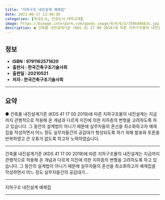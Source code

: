```yaml
---
title: "지하구조 내진설계 예제집"
date: 2021-06-17 13:49:30
categories: [국내도서, 전공도서-대학교재]
image: https://bimage.interpark.com/goods_image/8/6/6/3/350648663s.jpg
description: ● 건축물 내진설계기준 (KDS 41 17 00 2019)에 따른 지하구조물의 내진설계는 지금까지 관행적으로 적용해 온 개념과 다르게 지진에 의한 지하층의 변형을 고려하도록 하고 있습니다. 그 동안의 설계법이 아니기 때문에 실무자들의 혼선을 최소화하고자 예제집을 작성하면서 어느 정도
---
```


## **정보**

- **ISBN : 9791162571620**
- **출판사 : 한국건축구조기술사회**
- **출판일 : 20210521**
- **저자 : 한국건축구조기술사회**

------



## **요약**

●  건축물 내진설계기준 (KDS 41 17 00  2019)에 따른 지하구조물의 내진설계는 지금까지 관행적으로 적용해 온 개념과 다르게 지진에 의한 지하층의 변형을 고려하도록 하고 있습니다. 그 동안의 설계법이 아니기 때문에 실무자들의 혼선을 최소화하고자 예제집을 작성하면서 어느 정도 실무자들간의 공감대가 형성되도록 하기 위해 발표와 토론을 반복하였고 큰 오류가 없도록 하고자 노력하였습니다.

------

건축물 내진설계기준 (KDS 41 17 00  2019)에 따른 지하구조물의 내진설계는 지금까지 관행적으로 적용해 온 개념과 다르게 지진에 의한 지하층의 변형을 고려하도록 하고 있습니다. 그 동안의 설계법이 아니기 때문에 실무자들의 혼선을 최소화하고자 예제집을 작성하면서 어느 정도 실무자들간의 공감대가... 

------


지하구조 내진설계 예제집 

------


